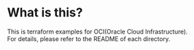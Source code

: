 # What is this?
This is terraform examples for OCI(Oracle Cloud Infrastructure).  
For details, please refer to the README of each directory.  

